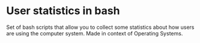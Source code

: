 # User statistics in bash
Set of bash scripts that allow you to collect some statistics about how users are using the computer system. 
Made in context of Operating Systems.
